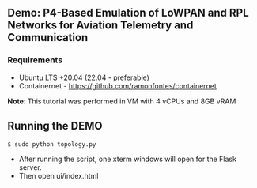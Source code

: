 ## Demo: P4-Based Emulation of LoWPAN and RPL Networks for Aviation Telemetry and Communication

### Requirements

* Ubuntu LTS +20.04 (22.04 - preferable)
* Containernet - https://github.com/ramonfontes/containernet

**Note**: This tutorial was performed in VM with 4 vCPUs and 8GB vRAM 


## Running the DEMO
 
`$ sudo python topology.py`

* After running the script, one xterm windows will open for the Flask server.
* Then open ui/index.html
